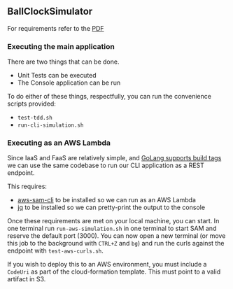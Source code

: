 ## BallClockSimulator
For requirements refer to the [PDF](Rakuten-BallClockAssignment.pdf)

### Executing the main application
There are two things that can be done.
- Unit Tests can be executed
- The Console application can be run

To do either of these things, respectfully, you can run the convenience scripts provided:
- `test-tdd.sh`
- `run-cli-simulation.sh`

### Executing as an AWS Lambda
Since IaaS and FaaS are relatively simple, and [GoLang supports build tags](https://dave.cheney.net/2013/10/12/how-to-use-conditional-compilation-with-the-go-build-tool)
we can use the same codebase to run our CLI application as a REST endpoint.

This requires:
- [aws-sam-cli](https://github.com/awslabs/aws-sam-cli) to be installed so we can run as an AWS Lambda
- [jq](https://stedolan.github.io/jq/) to be installed so we can pretty-print the output to the console

Once these requirements are met on your local machine, you can start. In one terminal run `run-aws-simulation.sh` in
one terminal to start SAM and reserve the default port (3000). You can now open a new terminal (or move this job to the
background with `CTRL+Z` and `bg`) and run the curls against the endpoint with `test-aws-curls.sh`.

If you wish to deploy this to an AWS environment, you must include a `CodeUri` as part of the cloud-formation template.
This must point to a valid artifact in S3.